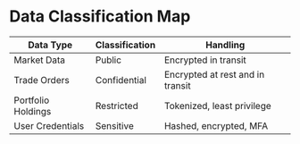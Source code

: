 # Data Classification Map

| Data Type | Classification | Handling |
|-----------|---------------|---------|
| Market Data | Public | Encrypted in transit |
| Trade Orders | Confidential | Encrypted at rest and in transit |
| Portfolio Holdings | Restricted | Tokenized, least privilege |
| User Credentials | Sensitive | Hashed, encrypted, MFA |

